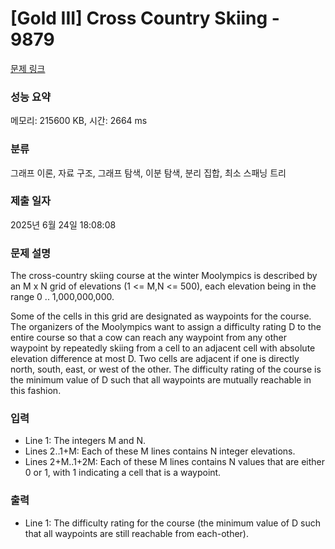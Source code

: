 # [Gold III] Cross Country Skiing - 9879 

[문제 링크](https://www.acmicpc.net/problem/9879) 

### 성능 요약

메모리: 215600 KB, 시간: 2664 ms

### 분류

그래프 이론, 자료 구조, 그래프 탐색, 이분 탐색, 분리 집합, 최소 스패닝 트리

### 제출 일자

2025년 6월 24일 18:08:08

### 문제 설명

<p>The cross-country skiing course at the winter Moolympics is described by an M x N grid of elevations (1 <= M,N <= 500), each elevation being in the range 0 .. 1,000,000,000.</p>

<p>Some of the cells in this grid are designated as waypoints for the course. The organizers of the Moolympics want to assign a difficulty rating D to the entire course so that a cow can reach any waypoint from any other waypoint by repeatedly skiing from a cell to an adjacent cell with absolute elevation difference at most D. Two cells are adjacent if one is directly north, south, east, or west of the other. The difficulty rating of the course is the minimum value of D such that all waypoints are mutually reachable in this fashion.</p>

### 입력 

 <ul>
	<li>Line 1: The integers M and N.</li>
	<li>Lines 2..1+M: Each of these M lines contains N integer elevations.</li>
	<li>Lines 2+M..1+2M: Each of these M lines contains N values that are either 0 or 1, with 1 indicating a cell that is a waypoint.</li>
</ul>

### 출력 

 <ul>
	<li>Line 1: The difficulty rating for the course (the minimum value of D such that all waypoints are still reachable from each-other).</li>
</ul>

